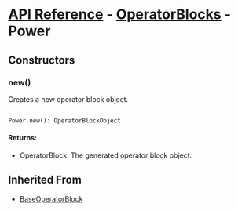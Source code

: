 # [API Reference](../../API.md) - [OperatorBlocks](../OperatorBlocks.md) - Power

## Constructors

### new()

Creates a new operator block object.

```

Power.new(): OperatorBlockObject

```

#### Returns:

* OperatorBlock: The generated operator block object.

## Inherited From

* [BaseOperatorBlock](BaseOperatorBlock.md)
